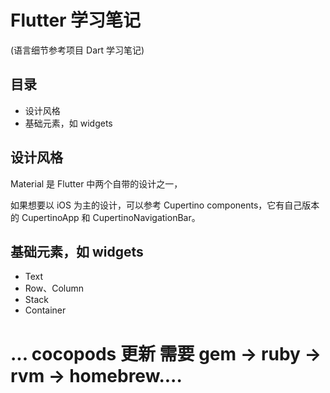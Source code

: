 # Flutter 学习笔记

(语言细节参考项目 Dart 学习笔记)


## 目录

* 设计风格
* 基础元素，如 widgets




## 设计风格

Material 是 Flutter 中两个自带的设计之一，

如果想要以 iOS 为主的设计，可以参考 Cupertino components，它有自己版本的 CupertinoApp 和 CupertinoNavigationBar。


## 基础元素，如 widgets

* Text
* Row、Column
* Stack
* Container


# ... cocopods 更新 需要 gem -> ruby -> rvm -> homebrew....